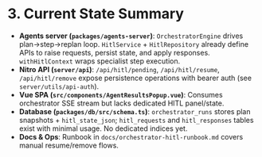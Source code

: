 # 3. Current State Summary
- **Agents server (`packages/agents-server`)**: `OrchestratorEngine` drives plan→step→replan loop. `HitlService` + `HitlRepository` already define APIs to raise requests, persist state, and apply responses. `withHitlContext` wraps specialist step execution.
- **Nitro API (`server/api`)**: `/api/hitl/pending`, `/api/hitl/resume`, `/api/hitl/remove` expose persistence operations with bearer auth (see `server/utils/api-auth`).
- **Vue SPA (`src/components/AgentResultsPopup.vue`)**: Consumes orchestrator SSE stream but lacks dedicated HITL panel/state.
- **Database (`packages/db/src/schema.ts`)**: `orchestrator_runs` stores plan snapshots + `hitl_state_json`; `hitl_requests` and `hitl_responses` tables exist with minimal usage. No dedicated indices yet.
- **Docs & Ops**: Runbook in `docs/orchestrator-hitl-runbook.md` covers manual resume/remove flows.

